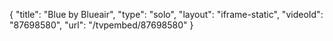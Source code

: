 {
    "title": "Blue by Blueair",
    "type": "solo",
    "layout": "iframe-static",
    "videoId": "87698580",
    "url": "\/tvpembed\/87698580"
}